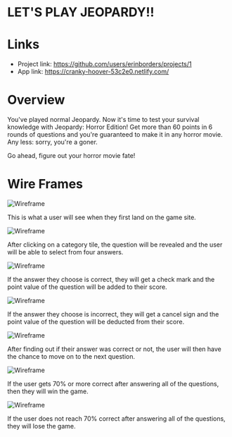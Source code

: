 # LET'S PLAY JEOPARDY!!

# Links
- Project link: https://github.com/users/erinborders/projects/1
- App link: https://cranky-hoover-53c2e0.netlify.com/

# Overview
You've played normal Jeopardy. Now it's time to test your survival knowledge with Jeopardy: Horror Edition! Get more than 60 points in 6 rounds of questions and you're guaranteed to make it in any horror movie. Any less: sorry, you're a goner.

Go ahead, figure out your horror movie fate!

# Wire Frames
![Wireframe](https://github.com/erinborders/jeopardy/blob/master/images/jeopardy%20start%20screen.png)

This is what a user will see when they first land on the game site.

![Wireframe](https://github.com/erinborders/jeopardy/blob/master/images/jeopardy%20reveal%20question.png)

After clicking on a category tile, the question will be revealed and the user will be able to select from four answers.

![Wireframe](https://github.com/erinborders/jeopardy/blob/master/images/jeopardy%20correct%20answer.png)

If the answer they choose is correct, they will get a check mark and the point value of the question will be added to their score.

![Wireframe](https://github.com/erinborders/jeopardy/blob/master/images/jeopardy%20wrong%20answer.png)

If the answer they choose is incorrect, they will get a cancel sign and the point value of the question will be deducted from their score.

![Wireframe](https://github.com/erinborders/jeopardy/blob/master/images/jeopardy%20next%20question.png)

After finding out if their answer was correct or not, the user will then have the chance to move on to the next question.

![Wireframe](https://github.com/erinborders/jeopardy/blob/master/images/jeopardy%20winner.png)

If the user gets 70% or more correct after answering all of the questions, then they will win the game.

![Wireframe](https://github.com/erinborders/jeopardy/blob/master/images/jeopardy%20loser.png)

If the user does not reach 70% correct after answering all of the questions, they will lose the game.

